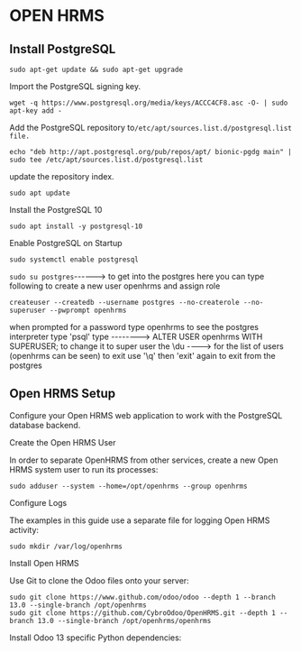 # OPEN HRMS

## Install PostgreSQL

```
sudo apt-get update && sudo apt-get upgrade
```

Import the PostgreSQL signing key.

```
wget -q https://www.postgresql.org/media/keys/ACCC4CF8.asc -O- | sudo apt-key add -
```

Add the PostgreSQL repository to`/etc/apt/sources.list.d/postgresql.list file.`

```
echo "deb http://apt.postgresql.org/pub/repos/apt/ bionic-pgdg main" | sudo tee /etc/apt/sources.list.d/postgresql.list
```

update the repository index.

```
sudo apt update
```

Install the PostgreSQL 10

```
sudo apt install -y postgresql-10
```

Enable PostgreSQL on Startup

```
sudo systemctl enable postgresql
```

`sudo su postgres`------> to get into the postgres here you can type following to create a new user openhrms and assign role

```
createuser --createdb --username postgres --no-createrole --no-superuser --pwprompt openhrms
```

when prompted for a password type openhrms to see the postgres interpreter type 'psql' type --------> ALTER USER openhrms WITH SUPERUSER; to change it to super user the \du ----> for the list of users (openhrms can be seen) to exit use '\q' then 'exit' again to exit from the postgres

##  Open HRMS Setup

Configure your Open HRMS web application to work with the PostgreSQL database backend.

Create the Open HRMS User

In order to separate OpenHRMS from other services, create a new Open HRMS system user to run its processes:

```
sudo adduser --system --home=/opt/openhrms --group openhrms
```



Configure Logs

The examples in this guide use a separate file for logging Open HRMS activity:

```
sudo mkdir /var/log/openhrms 
```

Install Open HRMS

Use Git to clone the Odoo files onto your server:

```
sudo git clone https://www.github.com/odoo/odoo --depth 1 --branch 13.0 --single-branch /opt/openhrms
sudo git clone https://github.com/CybroOdoo/OpenHRMS.git --depth 1 --branch 13.0 --single-branch /opt/openhrms/openhrms     
```



Install Odoo 13 specific Python dependencies:

```

```